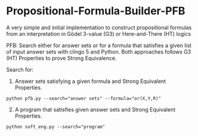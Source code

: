 # Propositional-Formula-Builder-PFB
A very simple and initial implementation to construct propositional formulas from an interpretation in Gödel 3-value (G3) or Here-and-There (HT) logics

PFB: Search either for answer sets or for a formula that satisfies a given list of input answer sets with clingo 5 and Python.
Both approaches follows G3 (HT) Properties to prove Strong Equivalence.

Search for:
1) Answer sets satisfying a given formula and Strong Equivalent Properties.
```
python pfb.py --search="answer sets" --formula="or(X,Y,R)"
```
2) A program that satisfies given answer sets and Strong Equivalent Properties.
```
python soft_eng.py --search="program"
```